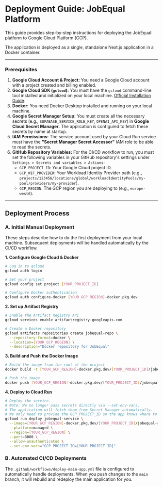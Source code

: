 # Deployment Guide: JobEqual Platform

This guide provides step-by-step instructions for deploying the JobEqual platform to Google Cloud Platform (GCP).

The application is deployed as a single, standalone Next.js application in a Docker container.

---

### **Prerequisites**

1.  **Google Cloud Account & Project:** You need a Google Cloud account with a project created and billing enabled.
2.  **Google Cloud SDK (`gcloud`):** You must have the `gcloud` command-line tool installed and initialized on your local machine. [Official Installation Guide](https://cloud.google.com/sdk/docs/install).
3.  **Docker:** You need Docker Desktop installed and running on your local machine.
4.  **Google Secret Manager Setup:** You must create all the necessary secrets (e.g., `SUPABASE_SERVICE_ROLE_KEY`, `OPENAI_API_KEY`) in **Google Cloud Secret Manager**. The application is configured to fetch these secrets by name at startup.
5.  **IAM Permissions:** The service account used by your Cloud Run service must have the **"Secret Manager Secret Accessor"** IAM role to be able to read the secrets.
6.  **GitHub Repository Variables:** For the CI/CD workflow to run, you must set the following variables in your GitHub repository's settings under `Settings > Secrets and variables > Actions`:
    *   `GCP_PROJECT_ID`: Your Google Cloud project ID.
    *   `GCP_WIF_PROVIDER`: Your Workload Identity Provider path (e.g., `projects/123456/locations/global/workloadIdentityPools/my-pool/providers/my-provider`).
    *   `GCP_REGION`: The GCP region you are deploying to (e.g., `europe-west6`).

---

## **Deployment Process**

### **A. Initial Manual Deployment**

These steps describe how to do the first deployment from your local machine. Subsequent deployments will be handled automatically by the CI/CD workflow.

**1. Configure Google Cloud & Docker**
```bash
# Log in to gcloud
gcloud auth login

# Set your project
gcloud config set project [YOUR_PROJECT_ID]

# Configure Docker authentication
gcloud auth configure-docker [YOUR_GCP_REGION]-docker.pkg.dev
```

**2. Set up Artifact Registry**
```bash
# Enable the Artifact Registry API
gcloud services enable artifactregistry.googleapis.com

# Create a Docker repository
gcloud artifacts repositories create jobequal-repo \
  --repository-format=docker \
  --location=[YOUR_GCP_REGION] \
  --description="Docker repository for JobEqual"
```

**3. Build and Push the Docker Image**
```bash
# Build the image from the root of the project
docker build -t [YOUR_GCP_REGION]-docker.pkg.dev/[YOUR_PROJECT_ID]/jobequal-repo/jobequal:latest .

# Push the image
docker push [YOUR_GCP_REGION]-docker.pkg.dev/[YOUR_PROJECT_ID]/jobequal-repo/jobequal:latest
```

**4. Deploy to Cloud Run**
```bash
# Deploy the service.
# Note: We no longer pass secrets directly via --set-env-vars.
# The application will fetch them from Secret Manager automatically.
# We only need to provide the GCP_PROJECT_ID so the app knows where to look.
gcloud run deploy jobequal-service \
  --image=[YOUR_GCP_REGION]-docker.pkg.dev/[YOUR_PROJECT_ID]/jobequal-repo/jobequal:latest \
  --platform=managed \
  --region=[YOUR_GCP_REGION] \
  --port=3000 \
  --allow-unauthenticated \
  --set-env-vars="GCP_PROJECT_ID=[YOUR_PROJECT_ID]"
```

### **B. Automated CI/CD Deployments**
The `.github/workflows/deploy-main-app.yml` file is configured to automatically handle deployments. When you push changes to the `main` branch, it will rebuild and redeploy the main application for you.
